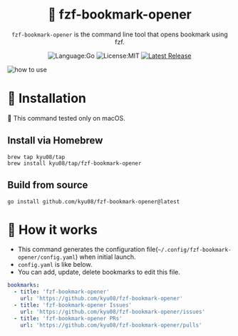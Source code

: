 <div align="center">

# 🔭 fzf-bookmark-opener

`fzf-bookmark-opener` is the command line tool that opens bookmark using fzf.

![Language:Go](https://img.shields.io/static/v1?label=Language&message=Go&color=blue&style=flat-square)
![License:MIT](https://img.shields.io/static/v1?label=License&message=MIT&color=blue&style=flat-square)
[![Latest Release](https://img.shields.io/github/v/release/kyu08/fzf-bookmark-opener?style=flat-square)](https://github.com/kyu08/fzf-bookmark-opener/releases/latest)

</div>

![how to use](https://user-images.githubusercontent.com/49891479/218272272-e693c10d-c810-458a-bf46-9c3a4a2fe45a.gif)

# 🔧 Installation
🚨 This command tested only on macOS.

## Install via Homebrew
```
brew tap kyu08/tap
brew install kyu08/tap/fzf-bookmark-opener
```

## Build from source
```
go install github.com/kyu08/fzf-bookmark-opener@latest
```

# 📓 How it works
- This command generates the configuration file(`~/.config/fzf-bookmark-opener/config.yaml`) when initial launch.
- `config.yaml` is like below.
- You can add, update, delete bookmarks to edit this file.

```yaml
bookmarks:
  - title: 'fzf-bookmark-opener'
    url: 'https://github.com/kyu08/fzf-bookmark-opener'
  - title: 'fzf-bookmark-opener Issues'
    url: 'https://github.com/kyu08/fzf-bookmark-opener/issues'
  - title: 'fzf-bookmark-opener PRs'
    url: 'https://github.com/kyu08/fzf-bookmark-opener/pulls'
```

